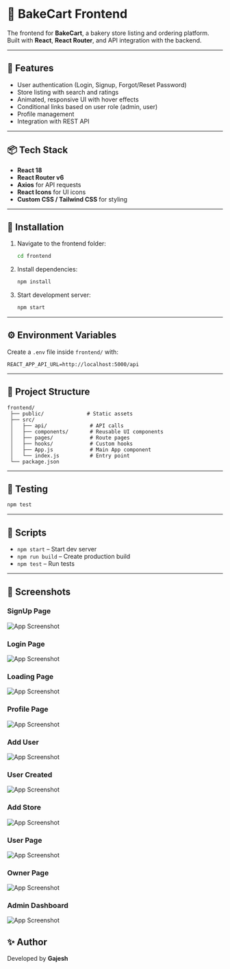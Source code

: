 

# 🍞 BakeCart Frontend

The frontend for **BakeCart**, a bakery store listing and ordering platform.  
Built with **React**, **React Router**, and API integration with the backend.

---

## 🚀 Features
- User authentication (Login, Signup, Forgot/Reset Password)
- Store listing with search and ratings
- Animated, responsive UI with hover effects
- Conditional links based on user role (admin, user)
- Profile management
- Integration with REST API

---

## 📦 Tech Stack
- **React 18**
- **React Router v6**
- **Axios** for API requests
- **React Icons** for UI icons
- **Custom CSS / Tailwind CSS** for styling

---

## 🔧 Installation

1. Navigate to the frontend folder:
   ```bash
   cd frontend


2. Install dependencies:

   ```bash
   npm install
   ```

3. Start development server:

   ```bash
   npm start
   ```

---

## ⚙️ Environment Variables

Create a `.env` file inside `frontend/` with:

```env
REACT_APP_API_URL=http://localhost:5000/api
```

---

## 📂 Project Structure

```
frontend/
 ├── public/              # Static assets
 ├── src/
 │   ├── api/              # API calls
 │   ├── components/       # Reusable UI components
 │   ├── pages/            # Route pages
 │   ├── hooks/            # Custom hooks
 │   ├── App.js            # Main App component
 │   └── index.js          # Entry point
 └── package.json
```

---

## 🧪 Testing

```bash
npm test
```

---

## 📜 Scripts

* `npm start` – Start dev server
* `npm run build` – Create production build
* `npm test` – Run tests

---

## 📸 Screenshots

### SignUp Page

![App Screenshot](Screenshots/photo_6122692055198188391_y.jpg)



### Login Page

![App Screenshot](Screenshots/photo_6122692055198188392_y.jpg)



### Loading Page

![App Screenshot](Screenshots/photo_6122692055198188393_y.jpg)



### Profile Page

![App Screenshot](Screenshots/photo_6122692055198188394_y.jpg)



### Add User

![App Screenshot](Screenshots/photo_6122692055198188395_y.jpg)



### User Created

![App Screenshot](Screenshots/photo_6122692055198188396_y.jpg)



### Add Store

![App Screenshot](Screenshots/photo_6122692055198188397_y.jpg)



### User Page

![App Screenshot](Screenshots/photo_6122692055198188398_y.jpg)



### Owner Page

![App Screenshot](Screenshots/photo_6122692055198188399_y.jpg)



### Admin Dashboard

![App Screenshot](Screenshots/photo_6122692055198188400_y.jpg)





## ✨ Author

Developed by **Gajesh**



